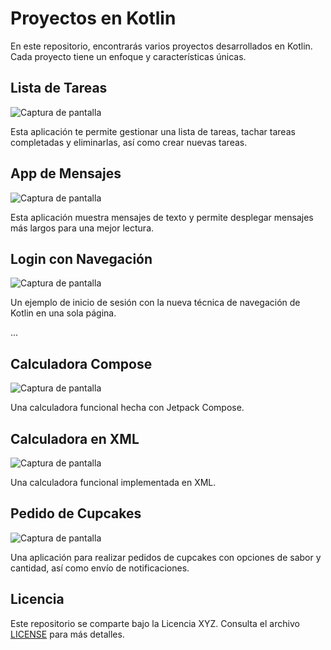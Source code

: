 # Proyectos en Kotlin

En este repositorio, encontrarás varios proyectos desarrollados en Kotlin. Cada proyecto tiene un enfoque y características únicas.

## Lista de Tareas

![Captura de pantalla](https://github.com/Lpz-Steven/Kotlin/blob/main/lista%20de%20tareas.jpg)

Esta aplicación te permite gestionar una lista de tareas, tachar tareas completadas y eliminarlas, así como crear nuevas tareas.

## App de Mensajes

![Captura de pantalla](https://github.com/Lpz-Steven/Kotlin/blob/main/mensajes.jpg)

Esta aplicación muestra mensajes de texto y permite desplegar mensajes más largos para una mejor lectura.

## Login con Navegación

![Captura de pantalla](https://github.com/Lpz-Steven/Kotlin/blob/main/imgen%20login.jpg)

Un ejemplo de inicio de sesión con la nueva técnica de navegación de Kotlin en una sola página.

...

## Calculadora Compose

![Captura de pantalla](https://github.com/Lpz-Steven/Kotlin/blob/main/calculadora-compose.jpg)

Una calculadora funcional hecha con Jetpack Compose.

## Calculadora en XML

![Captura de pantalla](https://github.com/Lpz-Steven/Kotlin/blob/main/imagen%20calculadora%20guia.jpg)

Una calculadora funcional implementada en XML.

## Pedido de Cupcakes

![Captura de pantalla](https://github.com/Lpz-Steven/Kotlin/blob/main/cupcake.jpg)

Una aplicación para realizar pedidos de cupcakes con opciones de sabor y cantidad, así como envío de notificaciones.

## Licencia

Este repositorio se comparte bajo la Licencia XYZ. Consulta el archivo [LICENSE](LICENSE) para más detalles.
 




